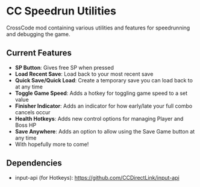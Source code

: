 # CC Speedrun Utilities
 CrossCode mod containing various utilities and features for speedrunning and debugging the game.

## Current Features
- **SP Button**: Gives free SP when pressed
- **Load Recent Save**: Load back to your most recent save
- **Quick Save/Quick Load**: Create a temporary save you can load back to at any time
- **Toggle Game Speed**: Adds a hotkey for toggling game speed to a set value
- **Finisher Indicator**: Adds an indicator for how early/late your full combo cancels occur
- **Health Hotkeys**: Adds new control options for managing Player and Boss HP
- **Save Anywhere**: Adds an option to allow using the Save Game button at any time
- With hopefully more to come!

## Dependencies
- input-api (for Hotkeys): https://github.com/CCDirectLink/input-api
